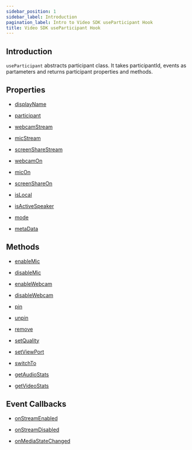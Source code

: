 ```yaml
---
sidebar_position: 1
sidebar_label: Introduction
pagination_label: Intro to Video SDK useParticipant Hook
title: Video SDK useParticipant Hook
---
```


<div class="sdk-api-ref">

## Introduction

`useParticipant` abstracts participant class. It takes participantId, events as partameters and returns participant properties and methods.

## Properties

<div class="row">
<div class="col col--4 margin-bottom--sm" >

- [displayName](./properties#displayname)

</div>
<div class="col col--4 margin-bottom--sm" >

- [participant](./properties#participant)

</div>
<div class="col col--4 margin-bottom--sm" >

- [webcamStream](./properties#webcamstream)

</div>
<div class="col col--4 margin-bottom--sm" >

- [micStream](./properties#micstream)

</div>
<div class="col col--4 margin-bottom--sm" >

- [screenShareStream](./properties#screensharestream)

</div>
<div class="col col--4 margin-bottom--sm" >

- [webcamOn](./properties#webcamon)

</div>
<div class="col col--4 margin-bottom--sm" >

- [micOn](./properties#micon)

</div>
<div class="col col--4 margin-bottom--sm" >

- [screenShareOn](./properties#screenshareon)

</div>
<div class="col col--4 margin-bottom--sm" >

- [isLocal](./properties#islocal)

</div>
<div class="col col--4 margin-bottom--sm" >

- [isActiveSpeaker](./properties#isactivespeaker)

</div>
<div class="col col--4 margin-bottom--sm" >

- [mode](./properties#mode)

</div>
<div class="col col--4 margin-bottom--sm" >

- [metaData](./properties#metadata)

</div>

</div>

## Methods

<div class="row">
<div class="col col--4 margin-bottom--sm" >

- [enableMic](./methods#enablemic)

</div>
<div class="col col--4 margin-bottom--sm" >

- [disableMic](./methods#disablemic)

</div>
<div class="col col--4 margin-bottom--sm" >

- [enableWebcam](./methods#enablewebcam)

</div>
<div class="col col--4 margin-bottom--sm" >

- [disableWebcam](./methods#disablewebcam)

</div>
<div class="col col--4 margin-bottom--sm" >

- [pin](./methods#pin)

</div>
<div class="col col--4 margin-bottom--sm" >

- [unpin](./methods#unpin)

</div>
<div class="col col--4 margin-bottom--sm" >

- [remove](./methods#remove)

</div>
<div class="col col--4 margin-bottom--sm" >

- [setQuality](./methods#setquality)

</div>
<div class="col col--4 margin-bottom--sm" >

- [setViewPort](./methods.md#setviewport)

</div>
<div class="col col--4 margin-bottom--sm" >

- [switchTo](./methods#switchto)

</div>
<div class="col col--4 margin-bottom--sm" >

- [getAudioStats](./methods.md#getaudiostats)

</div>
<div class="col col--4 margin-bottom--sm" >

- [getVideoStats](./methods.md#getvideostats)

</div>
</div>

## Event Callbacks

<div class="row">
<div class="col col--4 margin-bottom--sm" >

- [onStreamEnabled](./events#onstreamenabled)

</div>
<div class="col col--4 margin-bottom--sm" >

- [onStreamDisabled](./events#onstreamdisabled)

</div>
<div class="col col--4 margin-bottom--sm" >

- [onMediaStateChanged](./events#onmediastatechanged)

</div>
</div>

</div>
